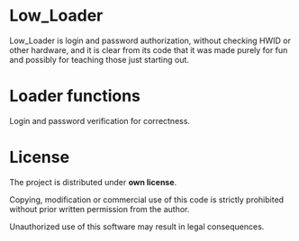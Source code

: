 # Low_Loader

Low_Loader is login and password authorization, without checking HWID or other hardware, and it is clear from its code that it was made purely for fun and possibly for teaching those just starting out.

# Loader functions
Login and password verification for correctness.

# License
The project is distributed under **own license**.

Copying, modification or commercial use of this code is strictly prohibited without prior written permission from the author.

Unauthorized use of this software may result in legal consequences.
